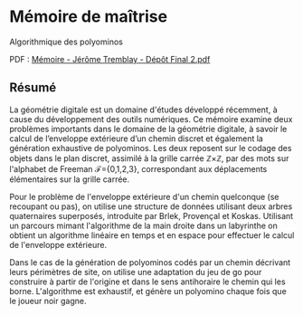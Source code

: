 # Mémoire de maîtrise #

Algorithmique des polyominos

PDF : [Mémoire - Jérôme Tremblay - Dépôt Final 2.pdf](https://github.com/jerometremblay/memoire/blob/master/M%C3%A9moire%20-%20J%C3%A9r%C3%B4me%20Tremblay%20-%20D%C3%A9p%C3%B4t%20Final%202.pdf)

## Résumé ##

La géométrie digitale est un domaine d'études développé récemment, à cause du  développement des outils numériques. 
Ce mémoire examine deux problèmes  importants dans le domaine de la géométrie digitale, à savoir le calcul de l’enveloppe extérieure d’un chemin discret et également la génération exhaustive de polyominos. Les deux reposent sur le codage des objets dans le plan discret, assimilé à la grille carrée ℤ×ℤ, par des mots sur l'alphabet de Freeman ℱ={0,1,2,3}, correspondant aux déplacements élémentaires sur la grille carrée.

Pour le problème de l'enveloppe extérieure d'un chemin quelconque (se recoupant ou pas), on utilise une structure de données utilisant deux arbres quaternaires superposés, introduite par Brlek, Provençal et Koskas. Utilisant un parcours mimant l'algorithme de la main droite dans un labyrinthe on obtient un algorithme linéaire en temps et en espace pour effectuer le calcul de l'enveloppe extérieure.

Dans le cas de la génération de polyominos codés par un chemin décrivant leurs périmètres de site, on utilise une adaptation du jeu de go pour construire à partir de l'origine et dans le sens antihoraire le chemin qui les borne. L'algorithme est exhaustif, et génère un polyomino chaque fois que le joueur noir gagne.
